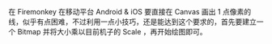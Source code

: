 在 Firemonkey 在移动平台 Android & iOS 要直接在 Canvas 画出 1 点像素的线，似乎有点困难，不过利用一点小技巧，还是能达到这个要求的，首先要建立一个 Bitmap 并将大小乘以目前机子的 Scale ，再开始绘图即可。
